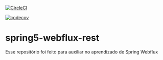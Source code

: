 [![CircleCI](https://circleci.com/gh/GabrieRabelo/spring5-webflux-rest/tree/master.svg?style=svg)](https://circleci.com/gh/GabrieRabelo/spring5-webflux-rest/tree/master)

[![codecov](https://codecov.io/gh/GabrieRabelo/spring5-webflux-rest/branch/master/graph/badge.svg)](https://codecov.io/gh/GabrieRabelo/spring5-webflux-rest)

# spring5-webflux-rest

Esse repositório foi feito para auxiliar no aprendizado de Spring Webflux
